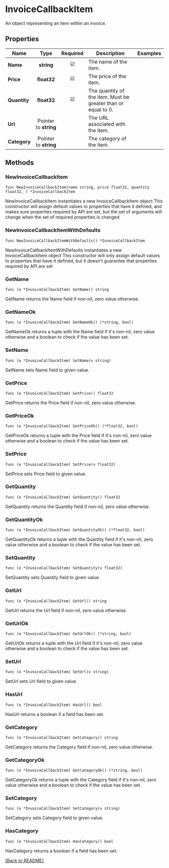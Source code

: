 # InvoiceCallbackItem
An object representing an item within an invoice.

## Properties
| Name | Type | Required | Description | Examples |
|------------|:-------------:|:-------------:|-------------|:-------------:|
| **Name** | **string** | ☑️ | The name of the item. |  |
| **Price** | **float32** | ☑️ | The price of the item. |  |
| **Quantity** | **float32** | ☑️ | The quantity of the item. Must be greater than or equal to 0. |  |
| **Url** | Pointer to **string** |  | The URL associated with the item. |  |
| **Category** | Pointer to **string** |  | The category of the item. |  |

## Methods

### NewInvoiceCallbackItem

`func NewInvoiceCallbackItem(name string, price float32, quantity float32, ) *InvoiceCallbackItem`

NewInvoiceCallbackItem instantiates a new InvoiceCallbackItem object
This constructor will assign default values to properties that have it defined,
and makes sure properties required by API are set, but the set of arguments
will change when the set of required properties is changed

### NewInvoiceCallbackItemWithDefaults

`func NewInvoiceCallbackItemWithDefaults() *InvoiceCallbackItem`

NewInvoiceCallbackItemWithDefaults instantiates a new InvoiceCallbackItem object
This constructor will only assign default values to properties that have it defined,
but it doesn't guarantee that properties required by API are set

### GetName

`func (o *InvoiceCallbackItem) GetName() string`

GetName returns the Name field if non-nil, zero value otherwise.

### GetNameOk

`func (o *InvoiceCallbackItem) GetNameOk() (*string, bool)`

GetNameOk returns a tuple with the Name field if it's non-nil, zero value otherwise
and a boolean to check if the value has been set.

### SetName

`func (o *InvoiceCallbackItem) SetName(v string)`

SetName sets Name field to given value.


### GetPrice

`func (o *InvoiceCallbackItem) GetPrice() float32`

GetPrice returns the Price field if non-nil, zero value otherwise.

### GetPriceOk

`func (o *InvoiceCallbackItem) GetPriceOk() (*float32, bool)`

GetPriceOk returns a tuple with the Price field if it's non-nil, zero value otherwise
and a boolean to check if the value has been set.

### SetPrice

`func (o *InvoiceCallbackItem) SetPrice(v float32)`

SetPrice sets Price field to given value.


### GetQuantity

`func (o *InvoiceCallbackItem) GetQuantity() float32`

GetQuantity returns the Quantity field if non-nil, zero value otherwise.

### GetQuantityOk

`func (o *InvoiceCallbackItem) GetQuantityOk() (*float32, bool)`

GetQuantityOk returns a tuple with the Quantity field if it's non-nil, zero value otherwise
and a boolean to check if the value has been set.

### SetQuantity

`func (o *InvoiceCallbackItem) SetQuantity(v float32)`

SetQuantity sets Quantity field to given value.


### GetUrl

`func (o *InvoiceCallbackItem) GetUrl() string`

GetUrl returns the Url field if non-nil, zero value otherwise.

### GetUrlOk

`func (o *InvoiceCallbackItem) GetUrlOk() (*string, bool)`

GetUrlOk returns a tuple with the Url field if it's non-nil, zero value otherwise
and a boolean to check if the value has been set.

### SetUrl

`func (o *InvoiceCallbackItem) SetUrl(v string)`

SetUrl sets Url field to given value.

### HasUrl

`func (o *InvoiceCallbackItem) HasUrl() bool`

HasUrl returns a boolean if a field has been set.

### GetCategory

`func (o *InvoiceCallbackItem) GetCategory() string`

GetCategory returns the Category field if non-nil, zero value otherwise.

### GetCategoryOk

`func (o *InvoiceCallbackItem) GetCategoryOk() (*string, bool)`

GetCategoryOk returns a tuple with the Category field if it's non-nil, zero value otherwise
and a boolean to check if the value has been set.

### SetCategory

`func (o *InvoiceCallbackItem) SetCategory(v string)`

SetCategory sets Category field to given value.

### HasCategory

`func (o *InvoiceCallbackItem) HasCategory() bool`

HasCategory returns a boolean if a field has been set.


[[Back to README]](../../README.md)


